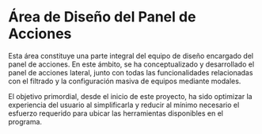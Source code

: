 # Área de Diseño del Panel de Acciones
Esta área constituye una parte integral del equipo de diseño encargado del panel de acciones. En este ámbito, se ha conceptualizado y desarrollado el panel de acciones lateral, junto con todas las funcionalidades relacionadas con el filtrado y la configuración masiva de equipos mediante modales.

El objetivo primordial, desde el inicio de este proyecto, ha sido optimizar la experiencia del usuario al simplificarla y reducir al mínimo necesario el esfuerzo requerido para ubicar las herramientas disponibles en el programa.
